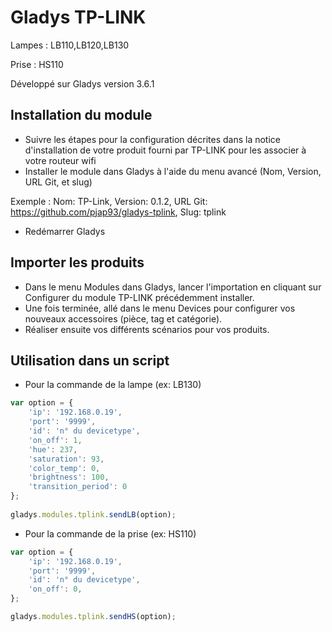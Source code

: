 ﻿# Gladys TP-LINK 

Lampes : LB110,LB120,LB130

Prise  : HS110

Développé sur Gladys version 3.6.1

## Installation du module

- Suivre les étapes pour la configuration décrites dans la notice d'installation de votre produit fourni par TP-LINK pour les associer à votre routeur wifi
- Installer le module dans Gladys à l'aide du menu avancé (Nom, Version, URL Git, et slug) 

Exemple : 
    Nom: TP-Link,
    Version: 0.1.2, 
    URL Git: https://github.com/pjap93/gladys-tplink, 
    Slug: tplink
    
-	Redémarrer Gladys

## Importer les produits

- Dans le menu Modules dans Gladys, lancer l'importation en cliquant sur Configurer du module TP-LINK précédemment installer.
- Une fois terminée, allé dans le menu Devices pour configurer vos nouveaux accessoires (pièce, tag et catégorie).
- Réaliser ensuite vos différents scénarios pour vos produits.

## Utilisation dans un script

- Pour la commande de la lampe (ex: LB130)
```javascript
var option = {
    'ip': '192.168.0.19',
    'port': '9999',
    'id': 'n° du devicetype',
    'on_off': 1,
    'hue': 237,
    'saturation': 93,
    'color_temp': 0,
    'brightness': 100,
    'transition_period': 0
};
 
gladys.modules.tplink.sendLB(option);
```

- Pour la commande de la prise (ex: HS110)
```javascript
var option = {
    'ip': '192.168.0.19',
    'port': '9999',
    'id': 'n° du devicetype',
    'on_off': 0,
};

gladys.modules.tplink.sendHS(option);
```
